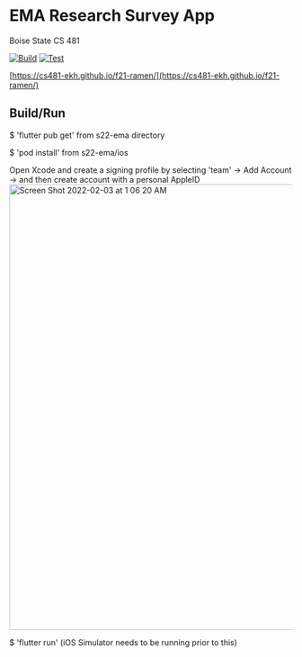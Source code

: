 # EMA Research Survey App
Boise State CS 481

[![Build](https://github.com/cs481-ekh/f21-ramen/actions/workflows/ema-build.yml/badge.svg)](https://github.com/cs481-ekh/f21-ramen/actions/workflows/ema-build.yml)
[![Test](https://github.com/cs481-ekh/f21-ramen/actions/workflows/ema-test.yml/badge.svg)](https://github.com/cs481-ekh/f21-ramen/actions/workflows/ema-test.yml)

[https://cs481-ekh.github.io/f21-ramen/](https://cs481-ekh.github.io/f21-ramen/)

## Build/Run
$ 'flutter pub get' from s22-ema directory

$ 'pod install' from s22-ema/ios

Open Xcode and create a signing profile by selecting 'team' -> Add Account -> and then create account with a personal AppleID
<img width="792" alt="Screen Shot 2022-02-03 at 1 06 20 AM" src="https://user-images.githubusercontent.com/42556403/152304102-09d9c406-d687-47d9-8546-96c33163403f.png">

$ 'flutter run' (iOS Simulator needs to be running prior to this)
